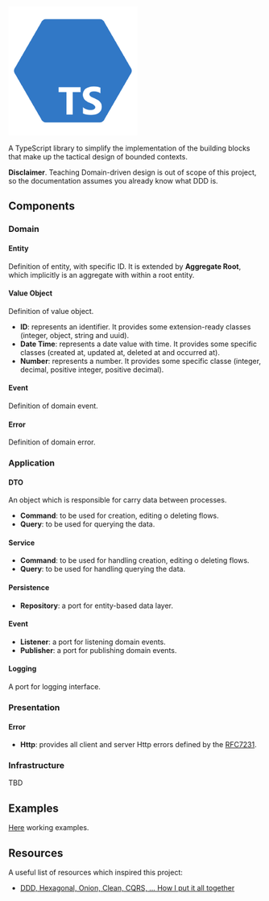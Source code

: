 ![logo](assets/logo-256x256.png 'ts-ddd')

A TypeScript library to simplify the implementation of the building blocks that make up the tactical design of bounded contexts.

**Disclaimer**. Teaching Domain-driven design is out of scope of this project, so the documentation assumes you already know what DDD is.

## Components

### Domain

#### Entity

Definition of entity, with specific ID. It is extended by **Aggregate Root**, which implicitly is an aggregate with within a root entity.

#### Value Object

Definition of value object.

- **ID**: represents an identifier. It provides some extension-ready classes (integer, object, string and uuid).
- **Date Time**: represents a date value with time. It provides some specific classes (created at, updated at, deleted at and occurred at).
- **Number**: represents a number. It provides some specific classe (integer, decimal, positive integer, positive decimal).

#### Event

Definition of domain event.

#### Error

Definition of domain error.

### Application

#### DTO

An object which is responsible for carry data between processes.

- **Command**: to be used for creation, editing o deleting flows.
- **Query**: to be used for querying the data.

#### Service

- **Command**: to be used for handling creation, editing o deleting flows.
- **Query**: to be used for handling querying the data.

#### Persistence

- **Repository**: a port for entity-based data layer.

#### Event

- **Listener**: a port for listening domain events.
- **Publisher**: a port for publishing domain events.

#### Logging

A port for logging interface.

### Presentation

#### Error

- **Http**: provides all client and server Http errors defined by the [RFC7231](https://www.rfc-editor.org/rfc/rfc7231#section-6).

### Infrastructure

TBD

## Examples

[Here](https://github.com/davidecaruso/ts-ddd/tree/main/examples) working examples.

## Resources

A useful list of resources which inspired this project:

- [DDD, Hexagonal, Onion, Clean, CQRS, … How I put it all together](https://herbertograca.com/2017/11/16/explicit-architecture-01-ddd-hexagonal-onion-clean-cqrs-how-i-put-it-all-together/)
